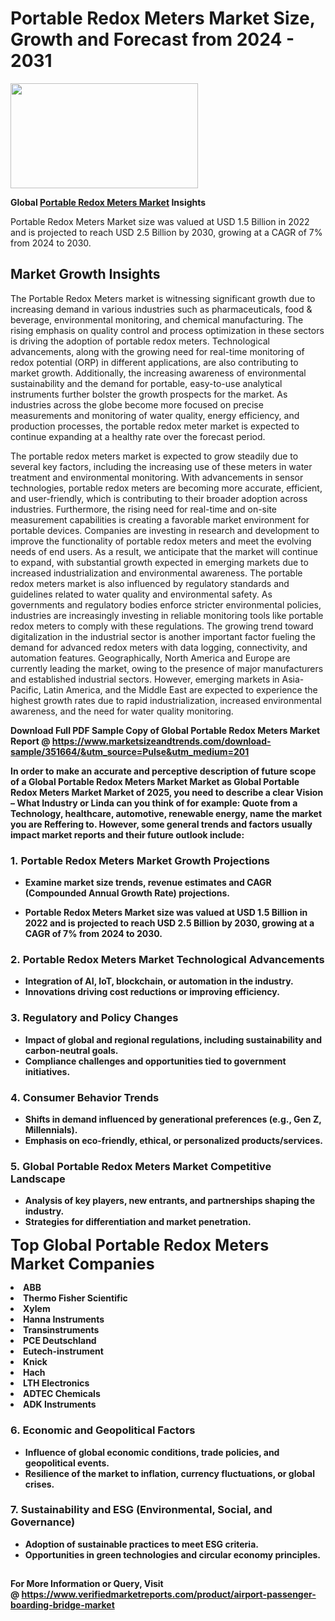 <H1>Portable Redox Meters Market Size, Growth and Forecast from 2024 - 2031</H1><img class="aligncenter size-medium wp-image-584254" src="https://thirdeyenews.in/wp-content/uploads/2024/09/Global-Market-Research-300x168.jpeg" alt="" width="300" height="168" /><p><strong>Global&nbsp;<a href="https://www.marketsizeandtrends.com/download-sample/351664/&amp;utm_source=Pulse&amp;utm_medium=201">Portable Redox Meters Market</a> Insights</strong></p><p>Portable Redox Meters Market size was valued at USD 1.5 Billion in 2022 and is projected to reach USD 2.5 Billion by 2030, growing at a CAGR of 7% from 2024 to 2030.</p><p><h2>Market Growth Insights</h2> <p>The Portable Redox Meters market is witnessing significant growth due to increasing demand in various industries such as pharmaceuticals, food & beverage, environmental monitoring, and chemical manufacturing. The rising emphasis on quality control and process optimization in these sectors is driving the adoption of portable redox meters. Technological advancements, along with the growing need for real-time monitoring of redox potential (ORP) in different applications, are also contributing to market growth. Additionally, the increasing awareness of environmental sustainability and the demand for portable, easy-to-use analytical instruments further bolster the growth prospects for the market. As industries across the globe become more focused on precise measurements and monitoring of water quality, energy efficiency, and production processes, the portable redox meter market is expected to continue expanding at a healthy rate over the forecast period.</p> <p><strong></strong></p> <p>The portable redox meters market is expected to grow steadily due to several key factors, including the increasing use of these meters in water treatment and environmental monitoring. With advancements in sensor technologies, portable redox meters are becoming more accurate, efficient, and user-friendly, which is contributing to their broader adoption across industries. Furthermore, the rising need for real-time and on-site measurement capabilities is creating a favorable market environment for portable devices. Companies are investing in research and development to improve the functionality of portable redox meters and meet the evolving needs of end users. As a result, we anticipate that the market will continue to expand, with substantial growth expected in emerging markets due to increased industrialization and environmental awareness. The portable redox meters market is also influenced by regulatory standards and guidelines related to water quality and environmental safety. As governments and regulatory bodies enforce stricter environmental policies, industries are increasingly investing in reliable monitoring tools like portable redox meters to comply with these regulations. The growing trend toward digitalization in the industrial sector is another important factor fueling the demand for advanced redox meters with data logging, connectivity, and automation features. Geographically, North America and Europe are currently leading the market, owing to the presence of major manufacturers and established industrial sectors. However, emerging markets in Asia-Pacific, Latin America, and the Middle East are expected to experience the highest growth rates due to rapid industrialization, increased environmental awareness, and the need for water quality monitoring. <p><strong></p><p><span class=""><strong>Download Full PDF Sample Copy of Global Portable Redox Meters Market Report</strong> @ <a href="https://www.marketsizeandtrends.com/download-sample/351664/&amp;utm_source=Pulse&amp;utm_medium=201" target="_blank">https://www.marketsizeandtrends.com/download-sample/351664/&amp;utm_source=Pulse&amp;utm_medium=201</a></span></p><p>In order to make an accurate and perceptive description of future scope of a Global&nbsp;Portable Redox Meters Market Market as Global&nbsp;Portable Redox Meters Market Market of 2025, you need to describe a clear Vision &ndash; What Industry or Linda can you think of for example: Quote from a Technology, healthcare, automotive, renewable energy, name the market you are Reffering to. However, some general trends and factors usually impact market reports and their future outlook include:</p><h3>1.&nbsp;<strong>Portable Redox Meters Market Growth Projections</strong></h3><ul><li>Examine market size trends, revenue estimates and CAGR (Compounded Annual Growth Rate) projections.</li><li><p>Portable Redox Meters Market size was valued at USD 1.5 Billion in 2022 and is projected to reach USD 2.5 Billion by 2030, growing at a CAGR of 7% from 2024 to 2030.</p></li></ul><h3>2.&nbsp;<strong>Portable Redox Meters Market Technological Advancements</strong></h3><ul><li>Integration of AI, IoT, blockchain, or automation in the industry.</li><li>Innovations driving cost reductions or improving efficiency.</li></ul><h3>3.&nbsp;<strong>Regulatory and Policy Changes</strong></h3><ul><li>Impact of global and regional regulations, including sustainability and carbon-neutral goals.</li><li>Compliance challenges and opportunities tied to government initiatives.</li></ul><h3>4.&nbsp;<strong>Consumer Behavior Trends</strong></h3><ul><li>Shifts in demand influenced by generational preferences (e.g., Gen Z, Millennials).</li><li>Emphasis on eco-friendly, ethical, or personalized products/services.</li></ul><h3>5.&nbsp;<strong>Global Portable Redox Meters Market Competitive Landscape</strong></h3><ul><li>Analysis of key players, new entrants, and partnerships shaping the industry.</li><li>Strategies for differentiation and market penetration.</li></ul><p data-pm-slice="1 1 []"><span style="color: inherit; font-family: inherit; font-size: 25px;">Top Global Portable Redox Meters Market Companies</span></p><div class="" data-test-id=""><p><li>ABB</li><li> Thermo Fisher Scientific</li><li> Xylem</li><li> Hanna Instruments</li><li> Transinstruments</li><li> PCE Deutschland</li><li> Eutech-instrument</li><li> Knick</li><li> Hach</li><li> LTH Electronics</li><li> ADTEC Chemicals</li><li> ADK Instruments</li></p></div><h3>6.&nbsp;<strong>Economic and Geopolitical Factors</strong></h3><ul><li>Influence of global economic conditions, trade policies, and geopolitical events.</li><li>Resilience of the market to inflation, currency fluctuations, or global crises.</li></ul><h3>7.&nbsp;<strong>Sustainability and ESG (Environmental, Social, and Governance)</strong></h3><ul><li>Adoption of sustainable practices to meet ESG criteria.</li><li>Opportunities in green technologies and circular economy principles.</li></ul><h2><strong style="font-size: 14px;">For More Information or Query, Visit @&nbsp;</strong><a style="background-color: #ffffff; font-size: 14px;" href="https://www.marketsizeandtrends.com/report/portable-redox-meters-market/" target="_blank">https://www.verifiedmarketreports.com/product/airport-passenger-boarding-bridge-market</a></h2>
